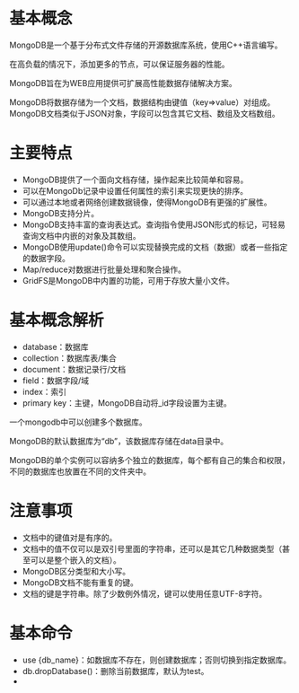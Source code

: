 # 基本概念
MongoDB是一个基于分布式文件存储的开源数据库系统，使用C++语言编写。

在高负载的情况下，添加更多的节点，可以保证服务器的性能。

MongoDB旨在为WEB应用提供可扩展高性能数据存储解决方案。

MongoDB将数据存储为一个文档，数据结构由键值（key=>value）对组成。MongoDB文档类似于JSON对象，字段可以包含其它文档、数组及文档数组。

# 主要特点
- MongoDB提供了一个面向文档存储，操作起来比较简单和容易。
- 可以在MongoDb记录中设置任何属性的索引来实现更快的排序。
- 可以通过本地或者网络创建数据镜像，使得MongoDB有更强的扩展性。
- MongoDB支持分片。
- MongoDB支持丰富的查询表达式。查询指令使用JSON形式的标记，可轻易查询文档中内嵌的对象及其数组。
- MongoDB使用update()命令可以实现替换完成的文档（数据）或者一些指定的数据字段。
- Map/reduce对数据进行批量处理和聚合操作。
- GridFS是MongoDB中内置的功能，可用于存放大量小文件。

# 基本概念解析
- database：数据库
- collection：数据库表/集合
- document：数据记录行/文档
- field：数据字段/域
- index：索引
- primary key：主键，MongoDB自动将_id字段设置为主键。

一个mongodb中可以创建多个数据库。

MongoDB的默认数据库为“db”，该数据库存储在data目录中。

MongoDB的单个实例可以容纳多个独立的数据库，每个都有自己的集合和权限，不同的数据库也放置在不同的文件夹中。

# 注意事项
- 文档中的键值对是有序的。
- 文档中的值不仅可以是双引号里面的字符串，还可以是其它几种数据类型（甚至可以是整个嵌入的文档）。
- MongoDB区分类型和大小写。
- MongoDB文档不能有重复的键。
- 文档的键是字符串。除了少数例外情况，键可以使用任意UTF-8字符。

# 基本命令
- use {db_name}：如数据库不存在，则创建数据库；否则切换到指定数据库。
- db.dropDatabase()：删除当前数据库，默认为test。
- 